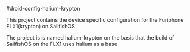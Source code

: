 #droid-config-halium-krypton

This project contains the device specific configuration for the Furiphone FLX1(krypton) on SailfishOS

The project is is named halium-krypton on the basis that the build of SailfishOS on the
FLX1 uses halium as a base
